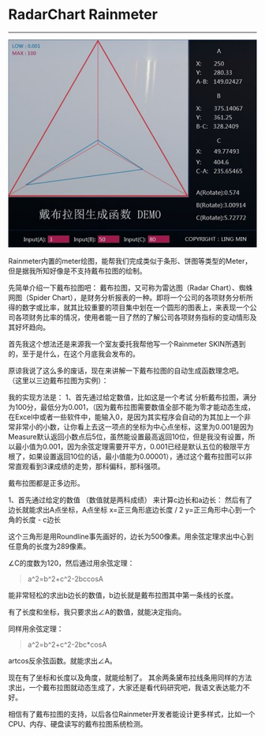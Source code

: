 # RadarChart Rainmeter
---

![A](https://github.com/lingme/Picture_Bucket/raw/master/RadarChart_Rainmeter_img/index_1.jpg)

Rainmeter内置的meter绘图，能帮我们完成类似于条形、饼图等类型的Meter，但是据我所知好像是不支持戴布拉图的绘制。




先简单介绍一下戴布拉图吧：
戴布拉图，又可称为雷达图（Radar Chart）、蜘蛛网图（Spider Chart），是财务分析报表的一种。即将一个公司的各项财务分析所得的数字或比率，就其比较重要的项目集中划在一个圆形的图表上，来表现一个公司各项财务比率的情况，使用者能一目了然的了解公司各项财务指标的变动情形及其好坏趋向。

首先我这个想法还是来源我一个室友委托我帮他写一个Rainmeter SKIN所遇到的，至于是什么，在这个月底我会发布的。



原谅我说了这么多的废话，现在来讲解一下戴布拉图的自动生成函数理念吧。
（这里以三边戴布拉图为实例）：


我的实现方法是： 
1、首先通过给定数值，比如这是一个考试 分析戴布拉图，满分为100分，最低分为0.001，（因为戴布拉图需要数值全部不能为零才能动态生成，在Excel中或者一些软件中，能输入0，是因为其实程序会自动的为其加上一个非常非常小的小数，让你看上去这一项点的坐标为中心点坐标，这里为0.001是因为Measure默认返回小数点后5位，虽然能设置最高返回10位，但是我没有设置，所以最小值为0.001，因为余弦定理需要开平方，0.001已经是默认五位的极限平方根了，如果设置返回10位的话，最小值能为0.00001），通过这个戴布拉图可以非常直观看到3课成绩的走势，那科偏科，那科强项。


戴布拉图都是正多边形。


1、首先通过给定的数值 （数值就是两科成绩） 来计算c边长和a边长：
然后有了边长就能求出A点坐标，A点坐标
x=正三角形底边长度 / 2
y=正三角形中心到一个角的长度 - c边长


这个三角形是用Roundline事先画好的，边长为500像素。用余弦定理求出中心到任意角的长度为289像素。


∠C的度数为120，然后通过用余弦定理：
>a^2=b^2+c^2-2bccosA

能非常轻松的求出b边长的数值，b边长就是戴布拉图其中第一条线的长度。


有了长度和坐标，我只要求出∠A的数值，就能决定指向。


同样用余弦定理：
>a^2=b^2+c^2-2bc*cosA 

artcos反余弦函数。就能求出∠A。


现在有了坐标和长度以及角度，就能绘制了。 其余两条黛布拉线条用同样的方法求出，一个戴布拉图就动态生成了，大家还是看代码研究吧，我语文表达能力不好。


相信有了戴布拉图的支持，以后各位Rainmeter开发者能设计更多样式，比如一个 CPU、内存、硬盘读写的戴布拉图系统检测。
